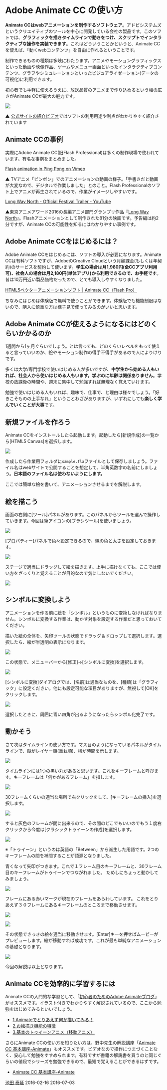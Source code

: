 # Adobe Animate CC の使い方

**Animate CCはwebアニメーションを制作するソフトウェア**。アドビシステムズというクリエイティブのツールを中心に開発している会社の製品です。このソフトでは、**グラフィックを描きタイムラインで動きをつけ、スクリプトでインタラクティブな操作を実装できます**。これはどういうことかというと、Animate CCを使えば、「動くwebコンテンツ」を自由に作れるということです。


制作できるものの種類は多岐にわたります。アニメやモーショングラフィックスといった動画や映像作品、ゲームやメニュー画面といったインタラクティブコンテンツ、グラフやシミュレーションといったビジュアライゼーション(データの可視化)に利用できます。

初心者でも手軽に使えるうえに、放送品質のアニメまで作り込めるという幅の広さがAnimate CCが最大の魅力です。


![](../imgs/adobe_animate_basic/animate_cc_basic_official.png)

▲ <a href="https://helpx.adobe.com/jp/animate/how-to/make-an-animation.html">公式サイトの紹介ビデオ</a>ではソフトの利用用途や利点がわかりやすく紹介されています

## Animate CCの事例

実際にAdobe Animate CC(旧Flash Professional)は多くの制作現場で使われています。有名な事例をまとめました。

[Flash animation in Ping Pong on Vimeo](https://vimeo.com/102103466)

▲ TVアニメ「ピンポン」でのアニメーションの動画の様子。「手書きだと動画が大変なので、デジタルで作業しました」とのこと。Flash Professionalのソフト上でアニメが再生されているので、作業がイメージしやすいです。

[Long Way North - Official Festival Trailer - YouTube](https://www.youtube.com/watch?v=n4PFEICjlv8)

▲東京アニメアワード2016の長編アニメ部門グランプリ作品『[Long Way North](http://www.longwaynorththemovie.com/)』。Flashアニメーションとして制作された81分の映画です。予告編は約2分ですが、Animate CCの可能性を知るにはわかりやすい事例です。


## Adobe Animate CCをはじめるには？

Adobe Animate CCをはじめるには、ソフトの導入が必要になります。Animate CCは有料ソフトですが、AdobeのCreative Cloudという月額課金(もしくは年契約)のサービスを契約して使います。**学生の場合は月1,980円(全CCアプリ利用可)、社会人の場合は月2,180円(単体アプリ)から利用できるので、お手軽です**。昔は10万円近い製品価格だったので、とても導入しやすくなりました。

[HTML5ベクターアニメーションソフト | Animate CC（Flash Pro）](http://www.adobe.com/jp/products/animate.html)

ちなみにはじめは体験版で無料で使うことができます。体験版でも機能制限はないので、購入に慎重な方は様子見で使ってみるのがいいと思います。


## Adobe Animate CCが使えるようになるにはどのくらいかかるのか

1週間から1ヶ月ぐらいでしょう。とは言っても、どのくらいレベルをもって使えると言っていいのか、絵やモーション制作の得手不得手があるので人によりけりです。

多くは大学/専門学校で使いはじめる人が多いですが、**中学生から始める人もいれば、社会人から使いはじめる人もいます。学ぶのに年齢は関係ありません**。学校の放課後の時間や、週末に集中して勉強すれば無理なく覚えていけます。

勉強で使いはじめる人もいれば、趣味で、仕事で、と理由は様々でしょう。「好きこそものの上手なれ」ということわざがありますが、いずれにしても**楽しく学んでいくことが大事**です。


## 新規ファイルを作ろう

Animate CCをインストールしたら起動します。起動したら[新規作成]の一覧から[HTML5 Canvas]を選択します。

![](../imgs/adobe_animate_basic/animate_cc_basic_010.png)

作成したら作業用フォルダに`sample.fla`ファイルとして保存しましょう。ファイル名はwebサイトで公開することを想定して、半角英数字の名前にしましょう。**日本語のファイル名は使わないようにします。**

ここでは簡単な絵を書いて、アニメーションさせるまでを解説します。

## 絵を描こう

画面の右側に[ツール]パネルがあります。このパネルからツールを選んで操作していきます。今回は筆アイコンの[ブラシツール]を使いましょう。

![](../imgs/adobe_animate_basic/animate_cc_basic_020.png)

[プロパティー]パネルで色々設定できるので、線の色と太さを設定しておきます。

![](../imgs/adobe_animate_basic/animate_cc_basic_030.png)

ステージで適当にドラッグして絵を描きます。上手に描けなくても、ここでは使い方をざっくりと覚えることが目的なので気にしないでください。

![](../imgs/adobe_animate_basic/animate_cc_basic_040.png)

## シンボルに変換しよう

アニメーションを作る前に絵を「シンボル」というものに変換しなければなりません。シンボルに変換する作業は、動かす対象を設定する作業だと思っておいてください。

描いた絵の全体を、矢印ツールの状態でドラッグ＆ドロップして選択します。選択したら、絵が半透明の表示になります。

![](../imgs/adobe_animate_basic/animate_cc_basic_045.png)

この状態で、メニューバーから[修正]→[シンボルに変換]を選択します。

![](../imgs/adobe_animate_basic/animate_cc_basic_047.png)

[シンボルに変換]ダイアログでは、[名前]は適当なものを、[種類]は「グラフィック」に設定ください。他にも設定可能な項目がありますが、無視して[OK]をクリックします。

![](../imgs/adobe_animate_basic/animate_cc_basic_048.png)

選択したときに、周囲に青い四角が出るようになったらシンボル化完了です。


## 動かそう

さて次はタイムラインの使い方です。マス目のようになっているパネルがタイムラインで、縦がレイヤー順(重ね順)、横が時間を示します。

![](../imgs/adobe_animate_basic/animate_cc_basic_050.png)

タイムラインには1つの黒い丸があると思います。これをキーフレームと呼びます。キーフレームは「何かがあるフレーム」を指します。

![](../imgs/adobe_animate_basic/animate_cc_basic_060.png)

30フレームくらいの適当な場所で右クリックをして、[キーフレームの挿入]を選択します。

![](../imgs/adobe_animate_basic/animate_cc_basic_070.png)

すると灰色のフレームが間に出来るので、その間のどこでもいいのでもう１度右クリックから今度は[クラシックトゥイーンの作成]を選択します。

![](../imgs/adobe_animate_basic/animate_cc_basic_071.png)

※「トゥイーン」というのは英語の「Between」から派生した用語です。2つのキーフレームの間を補間することが語源となりました。

青くなって矢印がつきます。これで１フレーム目のキーフレームと、30フレーム目のキーフレームがトゥイーンでつながれました。 ためしにちょっと動かしてみましょう。

![](../imgs/adobe_animate_basic/animate_cc_basic_075.png)

フレームにある赤いマークが現在のフレームをあらわしています。 これをとりあえず３０フレームにあるキーフレームのところまで移動させます。

![](../imgs/adobe_animate_basic/animate_cc_basic_080.png)

![](../imgs/adobe_animate_basic/animate_cc_basic_085.png)


その状態でさっきの絵を適当に移動させます。[Enter]キーを押せばムービーがプレビューします。絵が移動すれば成功です。これが最も単純なアニメーションの基礎となります。

![](../imgs/adobe_animate_basic/animate_cc_basic_090.gif)

今回の解説は以上となります。

## Animate CCを効率的に学習するには

Animate CCの入門的な学習として、「[初心者のためのAdobe Animateブログ](http://animate.hatenadiary.jp/)」がオススメです。イラスト付きでわかりやすく解説されているので、ここから勉強をはじめてみるといいでしょう。

- [1.Animateでとりあえず何か描いてみる！](http://animate.hatenadiary.jp/entry/2016/03/22/182655)
- [2.お絵描き機能の特徴](http://animate.hatenadiary.jp/entry/2016/04/25/150307)
- [3.基本のトゥイーンアニメ（移動アニメ）](http://animate.hatenadiary.jp/entry/2016/05/27/105112)

さらにAnimate CCの使い方を知りたい方は、野中先生の解説講座「[Animate CC 基本講座-Animate](https://www.lynda.jp/courses/animate-cc-essential-training)」もオススメです。ビデオなので操作につまづくことなく、安心して勉強をすすめられます。有料ですが書籍の解説書を買うのと同じぐらいの値段でシリーズを勉強できるので、最短で覚えることができるはずです。

- [Animate CC 基本講座-Animate](https://www.lynda.jp/courses/animate-cc-essential-training)

<article-author>[池田 泰延](https://twitter.com/clockmaker)</article-author>
<article-date-published>2016-02-16</article-date-published>
<article-date-modified>2016-07-03</article-date-modified>
